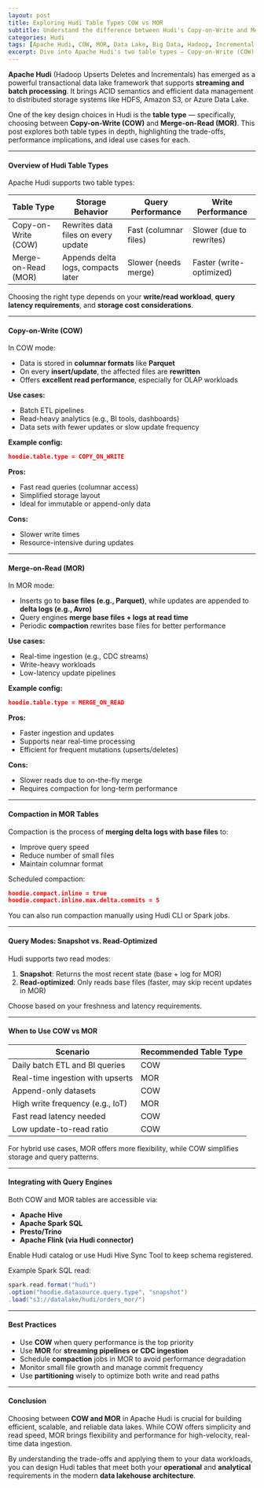 ```yaml
---
layout: post
title: Exploring Hudi Table Types COW vs MOR
subtitle: Understand the difference between Hudi's Copy-on-Write and Merge-on-Read tables for efficient data lake management
categories: Hudi
tags: [Apache Hudi, COW, MOR, Data Lake, Big Data, Hadoop, Incremental Processing, Lakehouse]
excerpt: Dive into Apache Hudi's two table types — Copy-on-Write (COW) and Merge-on-Read (MOR). Learn how they differ, when to use each, and how they impact data ingestion, querying, and storage in modern data lakes.
---
```

**Apache Hudi** (Hadoop Upserts Deletes and Incrementals) has emerged as a powerful transactional data lake framework that supports **streaming and batch processing**. It brings ACID semantics and efficient data management to distributed storage systems like HDFS, Amazon S3, or Azure Data Lake.

One of the key design choices in Hudi is the **table type** — specifically, choosing between **Copy-on-Write (COW)** and **Merge-on-Read (MOR)**. This post explores both table types in depth, highlighting the trade-offs, performance implications, and ideal use cases for each.

---

#### Overview of Hudi Table Types

Apache Hudi supports two table types:

| Table Type      | Storage Behavior                                | Query Performance     | Write Performance     |
|------------------|--------------------------------------------------|------------------------|------------------------|
| Copy-on-Write (COW) | Rewrites data files on every update             | Fast (columnar files)  | Slower (due to rewrites) |
| Merge-on-Read (MOR) | Appends delta logs, compacts later             | Slower (needs merge)   | Faster (write-optimized) |

Choosing the right type depends on your **write/read workload**, **query latency requirements**, and **storage cost considerations**.

---

#### Copy-on-Write (COW)

In COW mode:
- Data is stored in **columnar formats** like **Parquet**
- On every **insert/update**, the affected files are **rewritten**
- Offers **excellent read performance**, especially for OLAP workloads

**Use cases:**
- Batch ETL pipelines
- Read-heavy analytics (e.g., BI tools, dashboards)
- Data sets with fewer updates or slow update frequency

**Example config:**

```json
hoodie.table.type = COPY_ON_WRITE
```

**Pros:**
- Fast read queries (columnar access)
- Simplified storage layout
- Ideal for immutable or append-only data

**Cons:**
- Slower write times
- Resource-intensive during updates

---

#### Merge-on-Read (MOR)

In MOR mode:
- Inserts go to **base files (e.g., Parquet)**, while updates are appended to **delta logs (e.g., Avro)**
- Query engines **merge base files + logs at read time**
- Periodic **compaction** rewrites base files for better performance

**Use cases:**
- Real-time ingestion (e.g., CDC streams)
- Write-heavy workloads
- Low-latency update pipelines

**Example config:**

```json
hoodie.table.type = MERGE_ON_READ
```

**Pros:**
- Faster ingestion and updates
- Supports near real-time processing
- Efficient for frequent mutations (upserts/deletes)

**Cons:**
- Slower reads due to on-the-fly merge
- Requires compaction for long-term performance

---

#### Compaction in MOR Tables

Compaction is the process of **merging delta logs with base files** to:
- Improve query speed
- Reduce number of small files
- Maintain columnar format

Scheduled compaction:

```json
hoodie.compact.inline = true
hoodie.compact.inline.max.delta.commits = 5
```

You can also run compaction manually using Hudi CLI or Spark jobs.

---

#### Query Modes: Snapshot vs. Read-Optimized

Hudi supports two read modes:

1. **Snapshot**: Returns the most recent state (base + log for MOR)
2. **Read-optimized**: Only reads base files (faster, may skip recent updates in MOR)

Choose based on your freshness and latency requirements.

---

#### When to Use COW vs MOR

| Scenario                             | Recommended Table Type |
|--------------------------------------|-------------------------|
| Daily batch ETL and BI queries       | COW                     |
| Real-time ingestion with upserts     | MOR                     |
| Append-only datasets                 | COW                     |
| High write frequency (e.g., IoT)     | MOR                     |
| Fast read latency needed             | COW                     |
| Low update-to-read ratio             | COW                     |

For hybrid use cases, MOR offers more flexibility, while COW simplifies storage and query patterns.

---

#### Integrating with Query Engines

Both COW and MOR tables are accessible via:

- **Apache Hive**
- **Apache Spark SQL**
- **Presto/Trino**
- **Apache Flink (via Hudi connector)**

Enable Hudi catalog or use Hudi Hive Sync Tool to keep schema registered.

Example Spark SQL read:

```scala
spark.read.format("hudi")
.option("hoodie.datasource.query.type", "snapshot")
.load("s3://datalake/hudi/orders_mor/")
```

---

#### Best Practices

- Use **COW** when query performance is the top priority
- Use **MOR** for **streaming pipelines or CDC ingestion**
- Schedule **compaction** jobs in MOR to avoid performance degradation
- Monitor small file growth and manage commit frequency
- Use **partitioning** wisely to optimize both write and read paths

---

#### Conclusion

Choosing between **COW and MOR** in Apache Hudi is crucial for building efficient, scalable, and reliable data lakes. While COW offers simplicity and read speed, MOR brings flexibility and performance for high-velocity, real-time data ingestion.

By understanding the trade-offs and applying them to your data workloads, you can design Hudi tables that meet both your **operational** and **analytical** requirements in the modern **data lakehouse architecture**.
